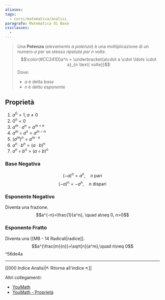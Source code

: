 ```yaml
---
aliases: 
tags:
  - corsi/matematica/analisi
paragrafo: Matematica di Base
cssclasses:
  - 
---
```

>Una **Potenza** (*elevamento a potenza*) è una moltiplicazione di un numero $a$ per se stesso *ripetuta per $n$ volte*.
>$$\color{#CC241D}a^n = \underbracket{a\cdot a \cdot \ldots \cdot a}_{n \text{ volte}}$$
>Dove:
>- $a$ è detta *base*
>- $n$ è detto *esponente*

## Proprietà
1. $a^0=1, a\neq 0$
2. $0^n=0$
3. $a^m\cdot a^n=a^{m+n}$
4. $a^m \div a^n=a^{m-n}$
5. $(a^m)^n=a^{m\cdot n}$
6. $a^n\cdot b^n=(a\cdot b)^n$
7. $a^n\div b^n=(a\div b)^n$

### Base Negativa
$$(-a)^n=a^n, \quad n \text{ pari}$$
$$(-a)^n=-a^n, \quad n \text{ dispari}$$

### Esponente Negativo
Diventa una frazione.
$$a^{-n}=\frac{1}{a^n}, \quad a\neq 0, n>0$$

### Esponente Fratto
Diventa una [[MB - 14 Radicali|radice]].
$$a^{\frac{m}{n}}=\sqrt[n]{a^m},\quad n\neq 0$$ ^56de4a

---
[[000 Indice Analisi|↖ Ritorna all'indice ↖]]

Altri collegamenti: 
- [YouMath](https://www.youmath.it/lezioni/algebra-elementare/lezioni-di-algebra-e-aritmetica-per-scuole-medie/86-cosa-sono-le-potenze.html)
- [YouMath - Proprietà](https://www.youmath.it/lezioni/algebra-elementare/lezioni-di-algebra-e-aritmetica-per-scuole-medie/89-proprieta-delle-potenze.html)